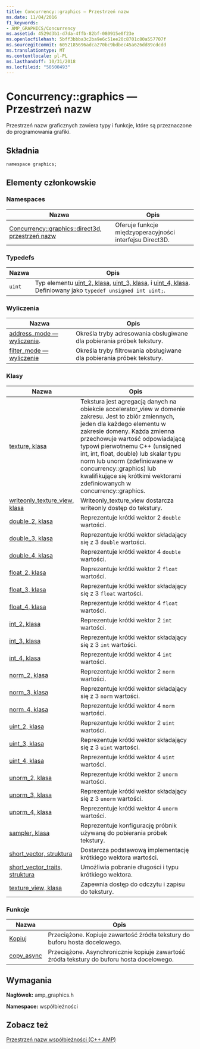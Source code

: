 ```yaml
---
title: Concurrency::graphics — Przestrzeń nazw
ms.date: 11/04/2016
f1_keywords:
- AMP_GRAPHICS/Concurrency
ms.assetid: 4529d3b1-d7da-4ffb-82bf-080915e0f23e
ms.openlocfilehash: 5bff3bbba3c2ba9e6c51ee20c8701c80a557707f
ms.sourcegitcommit: 6052185696adca270bc9bdbec45a626dd89cdcdd
ms.translationtype: MT
ms.contentlocale: pl-PL
ms.lasthandoff: 10/31/2018
ms.locfileid: "50500493"
---
```

# <a name="concurrencygraphics-namespace"></a>Concurrency::graphics — Przestrzeń nazw

Przestrzeń nazw graficznych zawiera typy i funkcje, które są przeznaczone do programowania grafiki.

## <a name="syntax"></a>Składnia

```
namespace graphics;
```

## <a name="members"></a>Elementy członkowskie

### <a name="namespaces"></a>Namespaces

|Nazwa|Opis|
|----------|-----------------|
|[Concurrency::graphics::direct3d, przestrzeń nazw](concurrency-graphics-direct3d-namespace.md)|Oferuje funkcje międzyoperacyjności interfejsu Direct3D.|

### <a name="typedefs"></a>Typedefs

|Nazwa|Opis|
|----------|-----------------|
|`uint`|Typ elementu [uint_2, klasa](uint-2-class.md), [uint_3, klasa](uint-3-class.md), i [uint_4, klasa](uint-4-class.md). Definiowany jako `typedef unsigned int uint;`.|

### <a name="enumerations"></a>Wyliczenia

|Nazwa|Opis|
|----------|-----------------|
|[address_mode — wyliczenie](concurrency-graphics-namespace-enums.md#address_mode).|Określa tryby adresowania obsługiwane dla pobierania próbek tekstury.|
|[filter_mode — wyliczenie](concurrency-graphics-namespace-enums.md#filter_mode)|Określa tryby filtrowania obsługiwane dla pobierania próbek tekstury.|

### <a name="classes"></a>Klasy

|Nazwa|Opis|
|----------|-----------------|
|[texture, klasa](texture-class.md)|Tekstura jest agregacją danych na obiekcie accelerator_view w domenie zakresu. Jest to zbiór zmiennych, jeden dla każdego elementu w zakresie domeny. Każda zmienna przechowuje wartość odpowiadającą typowi pierwotnemu C++ (unsigned int, int, float, double) lub skalar typu norm lub unorm (zdefiniowane w concurrency::graphics) lub kwalifikujące się krótkimi wektorami zdefiniowanych w concurrency::graphics.|
|[writeonly_texture_view, klasa](writeonly-texture-view-class.md)|Writeonly_texture_view dostarcza writeonly dostęp do tekstury.|
|[double_2, klasa](double-2-class.md)|Reprezentuje krótki wektor 2 `double` wartości.|
|[double_3, klasa](double-3-class.md)|Reprezentuje krótki wektor składający się z 3 `double` wartości.|
|[double_4, klasa](double-4-class.md)|Reprezentuje krótki wektor 4 `double` wartości.|
|[float_2, klasa](float-2-class.md)|Reprezentuje krótki wektor 2 `float` wartości.|
|[float_3, klasa](float-3-class.md)|Reprezentuje krótki wektor składający się z 3 `float` wartości.|
|[float_4, klasa](float-4-class.md)|Reprezentuje krótki wektor 4 `float` wartości.|
|[int_2, klasa](int-2-class.md)|Reprezentuje krótki wektor 2 `int` wartości.|
|[int_3, klasa](int-3-class.md)|Reprezentuje krótki wektor składający się z 3 `int` wartości.|
|[int_4, klasa](int-4-class.md)|Reprezentuje krótki wektor 4 `int` wartości.|
|[norm_2, klasa](norm-2-class.md)|Reprezentuje krótki wektor 2 `norm` wartości.|
|[norm_3, klasa](norm-3-class.md)|Reprezentuje krótki wektor składający się z 3 `norm` wartości.|
|[norm_4, klasa](norm-4-class.md)|Reprezentuje krótki wektor 4 `norm` wartości.|
|[uint_2, klasa](uint-2-class.md)|Reprezentuje krótki wektor 2 `uint` wartości.|
|[uint_3, klasa](uint-3-class.md)|Reprezentuje krótki wektor składający się z 3 `uint` wartości.|
|[uint_4, klasa](uint-4-class.md)|Reprezentuje krótki wektor 4 `uint` wartości.|
|[unorm_2, klasa](unorm-2-class.md)|Reprezentuje krótki wektor 2 `unorm` wartości.|
|[unorm_3, klasa](unorm-3-class.md)|Reprezentuje krótki wektor składający się z 3 `unorm` wartości.|
|[unorm_4, klasa](unorm-4-class.md)|Reprezentuje krótki wektor 4 `unorm` wartości.|
|[sampler, klasa](sampler-class.md)|Reprezentuje konfigurację próbnik używaną do pobierania próbek tekstury.|
|[short_vector, struktura](short-vector-structure.md)|Dostarcza podstawową implementację krótkiego wektora wartości.|
|[short_vector_traits, struktura](short-vector-traits-structure.md)|Umożliwia pobranie długości i typu krótkiego wektora.|
|[texture_view, klasa](texture-view-class.md)|Zapewnia dostęp do odczytu i zapisu do tekstury.|

### <a name="functions"></a>Funkcje

|Nazwa|Opis|
|----------|-----------------|
|[Kopiuj](concurrency-graphics-namespace-functions.md#copy)|Przeciążone. Kopiuje zawartość źródła tekstury do buforu hosta docelowego.|
|[copy_async](concurrency-graphics-namespace-functions.md#copy_async)|Przeciążone. Asynchronicznie kopiuje zawartość źródła tekstury do buforu hosta docelowego.|

## <a name="requirements"></a>Wymagania

**Nagłówek:** amp_graphics.h

**Namespace:** współbieżności

## <a name="see-also"></a>Zobacz też

[Przestrzeń nazw współbieżności (C++ AMP)](concurrency-namespace-cpp-amp.md)
